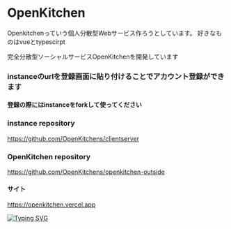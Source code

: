 # OpenKitchen
Openkitchenっていう個人分散型Webサービス作ろうとしています。
好きなものはvueとtypescirpt

完全分散型ソーシャルサービスOpenKitchenを開発しています

### instanceのurlを登録画面に貼り付けることでアカウント登録ができます
#### 登録の際にはinstanceをforkして使ってください

### instance repository
https://github.com/OpenKitchens/clientserver

### OpenKitchen repository
https://github.com/OpenKitchens/openkitchen-outside

#### サイト
https://openkitchen.vercel.app


[![Typing SVG](https://readme-typing-svg.demolab.com/?lines=OpenSystem+developer;Thank+you)](https://git.io/typing-svg)

